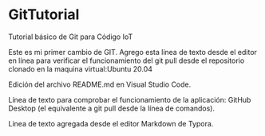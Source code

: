 # GitTutorial
Tutorial básico de Git para Código IoT

Este es mi primer cambio de GIT. 
Agrego esta línea de texto desde el editor en línea para verificar el funcionamiento del git pull desde el repositorio clonado en la maquina virtual:Ubuntu 20.04

Edición del archivo README.md en Visual Studio Code.

Línea de texto para comprobar el funcionamiento de la aplicación: GitHub Desktop (el equivalente a git pull desde la línea de comandos). 

Linea de texto agregada desde el editor Markdown de Typora.
